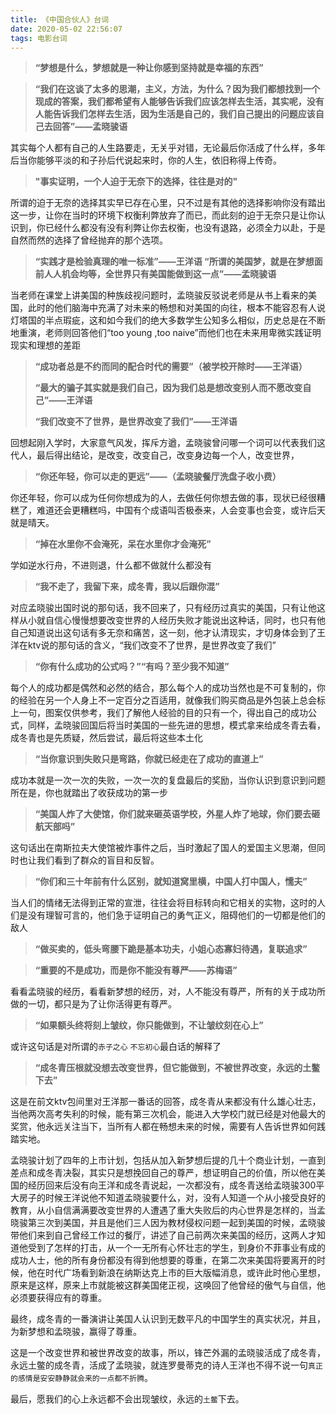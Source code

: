 ```yaml
---
title: 《中国合伙人》台词
date: 2020-05-02 22:56:07
tags: 电影台词
---
```




> **“梦想是什么，梦想就是一种让你感到坚持就是幸福的东西”**




> **“我们在这谈了太多的思潮，主义，方法，为什么？因为我们都想找到一个现成的答案，我们都希望有人能够告诉我们应该怎样去生活，其实呢，没有人能告诉我们怎样去生活，因为生活是自己的，我们自己提出的问题应该自己去回答”——孟晓骏语**

其实每个人都有自己的人生路要走，无关乎对错，无论最后你活成了什么样，多年后当你能够平淡的和子孙后代说起来时，你的人生，依旧称得上传奇。

> **"事实证明，一个人迫于无奈下的选择，往往是对的"**

所谓的迫于无奈的选择其实早已存在心里，只不过是有其他的选择影响你没有踏出这一步，让你在当时的环境下权衡利弊放弃了而已，而此刻的迫于无奈只是让你认识到，你已经什么都没有没有利弊让你去权衡，也没有退路，必须全力以赴，于是自然而然的选择了曾经抛弃的那个选项。


> **“实践才是检验真理的唯一标准”——王洋语
 “所谓的美国梦，就是在梦想面前人人机会均等，全世界只有美国能做到这一点”——孟晓骏语**

当老师在课堂上讲美国的种族歧视问题时，孟晓骏反驳说老师是从书上看来的美国，此时的他们脑海中充满了对未来的畅想和对美国的向往，根本不能容忍有人说灯塔国的半点瑕疵，这和如今我们的绝大多数学生公知多么相似，历史总是在不断地重演，老师则回答他们“too young ,too naive”而他们也在未来用卑微实践证明现实和理想的差距 



> **“成功者总是不约而同的配合时代的需要”（被学校开除时——王洋语）**
> 
> **“最大的骗子其实就是我们自己，因为我们总是想改变别人而不愿改变自己”——王洋语**
> 
> **“我们改变不了世界，是世界改变了我们”——王洋语**

回想起刚入学时，大家意气风发，挥斥方遒，孟晓骏曾问哪一个词可以代表我们这代人，最后得出结论，是改变，改变自己，改变身边每一个人，改变世界，

> **“你还年轻，你可以走的更远”——（孟晓骏餐厅洗盘子收小费）** 

你还年轻，你可以成为任何你想成为的人，去做任何你想去做的事，现状已经很糟糕了，难道还会更糟糕吗，中国有个成语叫否极泰来，人会变事也会变，或许后天就是晴天。

<!--
> **“我呢教签证咨询，王洋教美语思维，其实这些都是技术竞争力，那么什么是核心竞争力？我们的核心竞争力是你，没有人比一个失败者去讲梦想更有说服力”**-->


> **“掉在水里你不会淹死，呆在水里你才会淹死”**

学如逆水行舟，不进则退，什么都不做就什么都没有

> **“我不走了，我留下来，成冬青，我以后跟你混”**

 对应孟晓骏出国时说的那句话，我不回来了，只有经历过真实的美国，只有让他这样从小就自信心慢慢想要改变世界的人经历失败才能说出这种话，同时，也只有他自己知道说出这句话有多无奈和痛苦，这一刻，他才认清现实，才切身体会到了王洋在ktv说的那句话的含义，“我们改变不了世界，是世界改变了我们”


> **“你有什么成功的公式吗？”“有吗？至少我不知道”**

每个人的成功都是偶然和必然的结合，那么每个人的成功当然也是不可复制的，你的经验在另一个人身上不一定百分之百适用，就像我们购买商品是外包装上总会标上一句，图案仅供参考，我们了解他人经验的目的只有一个，得出自己的成功公式，同样，孟晓骏回国后将当时美国的一些先进的思想，模式拿来给成冬青去看，成冬青也是先质疑，然后尝试，最后将这些本土化


> **“当你意识到失败只是弯路，你就已经走在了成功的直道上”**

成功本就是一次一次的失败，一次一次的复盘最后的奖励，当你认识到意识到问题所在是，你也就踏出了收获成功的第一步

> **“美国人炸了大使馆，你们就来砸英语学校，外星人炸了地球，你们要去砸航天部吗”**

这句话出在南斯拉夫大使馆被炸事件之后，当时激起了国人的爱国主义思潮，但同时也让我们看到了群众的盲目和反智。

> **“你们和三十年前有什么区别，就知道窝里横，中国人打中国人，懦夫”**

当人们的情绪无法得到正常的宣泄，往往会将目标转向和它相关的实物，这时的人们是没有理智可言的，他们急于证明自己的勇气正义，阻碍他们的一切都是他们的敌人


> **“做买卖的，低头弯腰下跪是基本功夫，小姐心态寡妇待遇，复联追求”**






> **“重要的不是成功，而是你不能没有尊严——苏梅语”**

看看孟晓骏的经历，看看新梦想的经历，对，人不能没有尊严，所有的关于成功所做的一切，都只是为了让你活得更有尊严。

> **“如果额头终将刻上皱纹，你只能做到，不让皱纹刻在心上”**

或许这句话是对所谓的`赤子之心` `不忘初心`最白话的解释了


> **“成冬青压根就没想去改变世界，但它能做到，不被世界改变，永远的土鳖下去”**

这是在前文ktv包间里对王洋那一番话的回答，成冬青从来都没有什么雄心壮志，当他两次高考失利的时候，能有第三次机会，能进入大学校门就已经是对他最大的奖赏，他永远关注当下，当所有人都在畅想未来的时候，需要有人告诉世界如何践踏实地。


孟晓骏计划了四年的上市计划，包括从加入新梦想后提的几十个商业计划，一直到差点和成冬青决裂，其实只是想挽回自己的尊严，想证明自己的价值，所以他在美国的经历回来后没有向王洋和成冬青说起，一次都没有，成冬青送给孟晓骏300平大房子的时候王洋说他不知道孟晓骏要什么，对，没有人知道一个从小接受良好的教育，从小自信满满要改变世界的人遭遇了重大失败后的内心世界是怎样的，当孟晓骏第三次到美国，并且是他们三人因为教材侵权问题一起到美国的时候，孟晓骏带他们来到自己曾经工作过的餐厅，讲述了自己前两次来美国的经历，这两人才知道他受到了怎样的打击，从一个一无所有心怀壮志的学生，到身价不菲事业有成的成功人士，他的所有身份都没有得到他想要的尊重，在第二次来美国将要离开的时候，他在时代广场看到新浪在纳斯达克上市的巨大版幅消息，或许此时他心里想，原来是这样，原来上市就能被这群美国佬正视，这唤回了他曾经的傲气与自信，他必须要获得应有的尊重。


最终，成冬青的一番演讲让美国人认识到无数平凡的中国学生的真实状况，并且，为新梦想和孟晓骏，赢得了尊重。

这是一个改变世界和被世界改变的故事，所以，锋芒外漏的孟晓骏活成了成冬青，永远土鳖的成冬青，活成了孟晓骏，就连罗曼蒂克的诗人王洋也不得不说一句`真正的感情是安安静静就会来的一点都不折腾`。

最后，愿我们的心上永远都不会出现皱纹，永远的`土鳖`下去。
